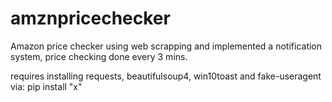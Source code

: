 # amznpricechecker
Amazon price checker using web scrapping and implemented a notification system, price checking done every 3 mins.

requires installing requests, beautifulsoup4, win10toast and fake-useragent via:
pip install "x"
